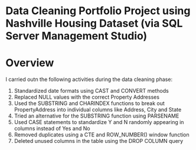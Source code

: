 # Data Cleaning Portfolio Project using Nashville Housing Dataset (via SQL Server Management Studio)

# Overview
I carried outn the following activities during the data cleaning phase:
1. Standardized date formats using CAST and CONVERT methods
2. Replaced NULL values with the correct Property Addresses
3. Used the SUBSTRING and CHARINDEX functions to break out PropertyAddress into individual columns like Address, City and State
4. Tried an alternative for the SUBSTRING function using PARSENAME
5. Used CASE statements to standardize Y and N randomly appearing in columns instead of Yes and No
6. Removed duplicates using a CTE and ROW_NUMBER() window function
7. Deleted unused columns in the table using the DROP COLUMN query
